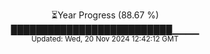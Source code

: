 <p align="center">
⏳Year Progress (88.67 %) <br>
██████████████████████████▁▁▁▁ <br>
<sub>Updated: Wed, 20 Nov 2024 12:42:12 GMT</sub>
</p>

